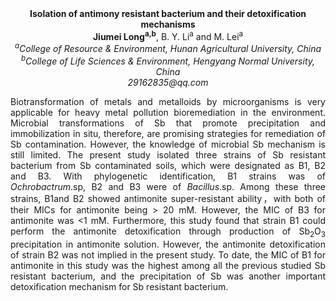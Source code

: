 <center><strong>Isolation of antimony resistant bacterium and their detoxification
mechanisms</strong>

<center><strong>Jiumei Long<sup>a,b</sup></strong>, B. Y. Li<sup>a</sup> and M. Lei<sup>a</sup>

<center><i><sup>a</sup>College of Resource & Environment, Hunan Agricultural University,
China</i>

<center><i><sup>b</sup>College of Life Sciences & Environment, Hengyang Normal University,
China</i>

<center><i>29162835@qq.com</i>

<p style=text-align:justify>Biotransformation of metals and metalloids by microorganisms is very
applicable for heavy metal pollution bioremediation in the environment.
Microbial transformations of Sb that promote precipitation and
immobilization in situ, therefore, are promising strategies for
remediation of Sb contamination. However, the knowledge of microbial Sb
mechanism is still limited. The present study isolated three strains of
Sb resistant bacterium from Sb contaminated soils, which were designated
as B1, B2 and B3. With phylogenetic identification, B1 strains was of
<i>Ochrobactrum</i>.sp, B2 and B3 were of <i>Bacillus</i>.sp. Among these three
strains, B1and B2 showed antimonite super-resistant ability，with both
of their MICs for antimonite being &gt; 20 mM. However, the MIC of B3
for antimonite was &lt;1 mM. Furthermore, this study found that strain
B1 could perform the antimonite detoxification through production of
Sb<sub>2</sub>O<sub>3</sub> precipitation in antimonite solution. However, the antimonite
detoxification of strain B2 was not implied in the present study. To
date, the MIC of B1 for antimonite in this study was the highest among
all the previous studied Sb resistant bacterium, and the precipitation
of Sb was another important detoxification mechanism for Sb resistant
bacterium.
